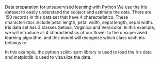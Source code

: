 Data preparation for unsupervised learning with Python
We use the Iris dataset to easily understand the subject and estimate the data. There are 150 records in this data set that have 4 characteristics. These characteristics include petal length, petal width, sepal length, sepal width. Iris data set has 3 classes Setosa, Virginica and Versicolor. In this example, we will introduce all 4 characteristics of our flower to the unsupervised learning algorithm, and this model will recognize which class each iris belongs to.

In this example, the python scikit-learn library is used to load the Iris data and matplotlib is used to visualize the data.
